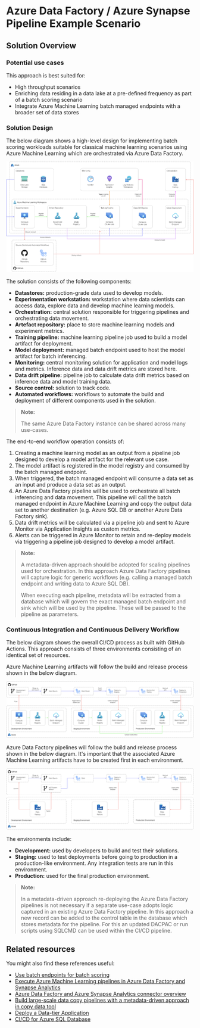 # Azure Data Factory / Azure Synapse Pipeline Example Scenario

## Solution Overview

### Potential use cases

This approach is best suited for:

- High throughput scenarios
- Enriching data residing in a data lake at a pre-defined frequency as part of a batch scoring scenario
- Integrate Azure Machine Learning batch managed endpoints with a broader set of data stores

### Solution Design

The below diagram shows a high-level design for implementing batch scoring workloads suitable for classical machine learning scenarios using Azure Machine Learning which are orchestrated via Azure Data Factory.

![design](./images/design-adf.png)

The solution consists of the following components:

- **Datastores:** production-grade data used to develop models.
- **Experimentation workstation:** workstation where data scientists can access data, explore data and develop machine learning models.
- **Orchestration:** central solution responsible for triggering pipelines and orchestrating data movement.
- **Artefact repository:** place to store machine learning models and experiment metrics.
- **Training pipeline:** machine learning pipeline job used to build a model artifact for deployment.
- **Model deployment:** managed batch endpoint used to host the model artifact for batch inferencing.
- **Monitoring:** central monitoring solution for application and model logs and metrics. Inference data and data drift metrics are stored here.
- **Data drift pipeline:** pipeline job to calculate data drift metrics based on inference data and model training data.
- **Source control:** solution to track code.
- **Automated workflows:** workflows to automate the build and deployment of different components used in the solution.

> **Note:**
>
> The same Azure Data Factory instance can be shared across many use-cases.

The end-to-end workflow operation consists of:

1. Creating a machine learning model as an output from a pipeline job designed to develop a model artifact for the relevant use case.
2. The model artifact is registered in the model registry and consumed by the batch managed endpoint.
3. When triggered, the batch managed endpoint will consume a data set as an input and produce a data set as an output.
4. An Azure Data Factory pipeline will be used to orchestrate all batch inferencing and data movement. This pipeline will call the batch managed endpoint in Azure Machine Learning and copy the output data set to another destination (e.g. Azure SQL DB or another Azure Data Factory sink).
5. Data drift metrics will be calculated via a pipeline job and sent to Azure Monitor via Application Insights as custom metrics.
6. Alerts can be triggered in Azure Monitor to retain and re-deploy models via triggering a pipeline job designed to develop a model artifact.

> **Note:**
>
> A metadata-driven approach should be adopted for scaling pipelines used for orchestration.
> In this approach Azure Data Factory pipelines will capture logic for generic workflows (e.g. calling a managed batch endpoint and writing data to Azure SQL DB).
>
> When executing each pipeline, metadata will be extracted from a database which will govern the exact managed batch endpoint and sink which will be used by the pipeline.
> These will be passed to the pipeline as parameters.

### Continuous Integration and Continuous Delivery Workflow

The below diagram shows the overall CI/CD process as built with GitHub Actions. This approach consists of three environments consisting of an identical set of resources.

Azure Machine Learning artifacts will follow the build and release process shown in the below diagram.

![design](./images/cicd-batch.png)

Azure Data Factory pipelines will follow the build and release process shown in the below diagram. It's important that the associated Azure Machine Learning artifacts have to be created first in each environment.

![design](./images/cicd-adf.png)

The environments include:

- **Development:** used by developers to build and test their solutions.
- **Staging:** used to test deployments before going to production in a production-like environment. Any integration tests are run in this environment.
- **Production:** used for the final production environment.

> **Note:**
>
> In a metadata-driven approach re-deploying the Azure Data Factory pipelines is not necessary if a separate use-case adopts logic captured in an existing Azure Data Factory pipeline.
> In this approach a new record can be added to the control table in the database which stores metadata for the pipeline.
> For this an updated DACPAC or run scripts using SQLCMD can be used within the CI/CD pipeline.

## Related resources

You might also find these references useful:

- [Use batch endpoints for batch scoring](https://docs.microsoft.com/en-us/azure/machine-learning/how-to-use-batch-endpoint)
- [Execute Azure Machine Learning pipelines in Azure Data Factory and Synapse Analytics](https://docs.microsoft.com/en-us/azure/data-factory/transform-data-machine-learning-service)
- [Azure Data Factory and Azure Synapse Analytics connector overview](https://docs.microsoft.com/en-us/azure/data-factory/connector-overview)
- [Build large-scale data copy pipelines with a metadata-driven approach in copy data tool](https://docs.microsoft.com/en-us/azure/data-factory/copy-data-tool-metadata-driven)
- [Deploy a Data-tier Application](https://docs.microsoft.com/en-us/sql/relational-databases/data-tier-applications/deploy-a-data-tier-application)
- [CI/CD for Azure SQL Database](https://github.com/Azure-Samples/modern-data-warehouse-dataops/tree/main/single_tech_samples/azuresql)
